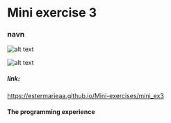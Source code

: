 # Mini exercise 3

### navn


![alt text](you.png "If you Enter your name and press Enter, a statement about you will show, and a percentage of how much you forfill the statement shows in the loadingbar.")

![alt text](you3.png "If you Enter your name and press Enter, a statement about you will show, and a percentage of how much you forfill the statement shows in the loadingbar.")

##### link:
https://estermarieaa.github.io/Mini-exercises/mini_ex3

#### The programming experience



